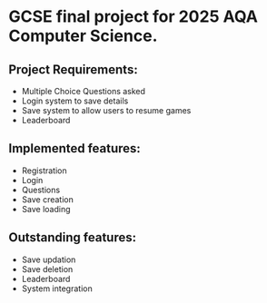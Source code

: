 # GCSE final project for 2025 AQA Computer Science. 
## Project Requirements:
- Multiple Choice Questions asked
- Login system to save details
- Save system to allow users to resume games
- Leaderboard

## Implemented features:
- Registration
- Login
- Questions
- Save creation
- Save loading

## Outstanding features:
- Save updation
- Save deletion
- Leaderboard
- System integration
